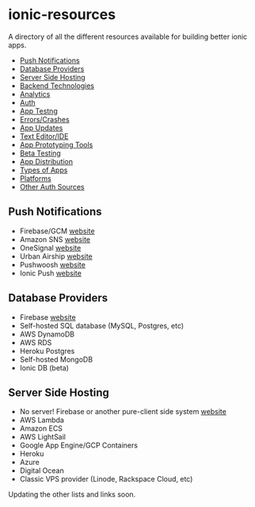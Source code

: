 # ionic-resources
A directory of all the different resources available for building better ionic apps. 

- [Push Notifications](https://github.com/harishkotra/ionic-resources#push-notifications)
- [Database Providers](https://github.com/harishkotra/ionic-resources#database-providers-1)	
- [Server Side Hosting](https://github.com/harishkotra/ionic-resources#server-side-hosting-1)
- [Backend Technologies]()	
- [Analytics]()
- [Auth]()
- [App Testng]()	
- [Errors/Crashes]()	
- [App Updates]()	
- [Text Editor/IDE]()
- [App Prototyping Tools]()	
- [Beta Testing]()	
- [App Distribution]()	
- [Types of Apps]()	
- [Platforms]()	
- [Other Auth Sources]()

## Push Notifications

- Firebase/GCM [website](https://firebase.google.com/)
- Amazon SNS [website](https://aws.amazon.com/sns/)
- OneSignal [website](https://onesignal.com/)
- Urban Airship [website](https://www.urbanairship.com/)
- Pushwoosh [website](https://www.pushwoosh.com/)
- Ionic Push [website](https://docs.ionic.io/services/push/)

## Database Providers

- Firebase [website](https://firebase.google.com/)
- Self-hosted SQL database (MySQL, Postgres, etc)
- AWS DynamoDB
- AWS RDS
- Heroku Postgres
- Self-hosted MongoDB
- Ionic DB (beta)

##  Server Side Hosting

- No server! Firebase or another pure-client side system [website](https://firebase.google.com/)
- AWS Lambda
- Amazon ECS
- AWS LightSail
- Google App Engine/GCP Containers
- Heroku
- Azure
- Digital Ocean
- Classic VPS provider (Linode, Rackspace Cloud, etc)

Updating the other lists and links soon.